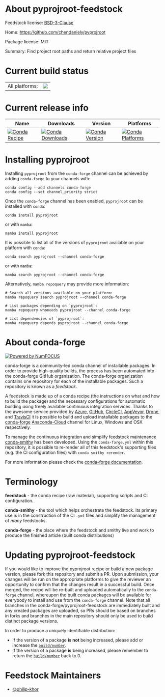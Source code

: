 About pyprojroot-feedstock
==========================

Feedstock license: [BSD-3-Clause](https://github.com/conda-forge/pyprojroot-feedstock/blob/main/LICENSE.txt)

Home: https://github.com/chendaniely/pyprojroot

Package license: MIT

Summary: Find project root paths and return relative project files

Current build status
====================


<table><tr><td>All platforms:</td>
    <td>
      <a href="https://dev.azure.com/conda-forge/feedstock-builds/_build/latest?definitionId=7498&branchName=main">
        <img src="https://dev.azure.com/conda-forge/feedstock-builds/_apis/build/status/pyprojroot-feedstock?branchName=main">
      </a>
    </td>
  </tr>
</table>

Current release info
====================

| Name | Downloads | Version | Platforms |
| --- | --- | --- | --- |
| [![Conda Recipe](https://img.shields.io/badge/recipe-pyprojroot-green.svg)](https://anaconda.org/conda-forge/pyprojroot) | [![Conda Downloads](https://img.shields.io/conda/dn/conda-forge/pyprojroot.svg)](https://anaconda.org/conda-forge/pyprojroot) | [![Conda Version](https://img.shields.io/conda/vn/conda-forge/pyprojroot.svg)](https://anaconda.org/conda-forge/pyprojroot) | [![Conda Platforms](https://img.shields.io/conda/pn/conda-forge/pyprojroot.svg)](https://anaconda.org/conda-forge/pyprojroot) |

Installing pyprojroot
=====================

Installing `pyprojroot` from the `conda-forge` channel can be achieved by adding `conda-forge` to your channels with:

```
conda config --add channels conda-forge
conda config --set channel_priority strict
```

Once the `conda-forge` channel has been enabled, `pyprojroot` can be installed with `conda`:

```
conda install pyprojroot
```

or with `mamba`:

```
mamba install pyprojroot
```

It is possible to list all of the versions of `pyprojroot` available on your platform with `conda`:

```
conda search pyprojroot --channel conda-forge
```

or with `mamba`:

```
mamba search pyprojroot --channel conda-forge
```

Alternatively, `mamba repoquery` may provide more information:

```
# Search all versions available on your platform:
mamba repoquery search pyprojroot --channel conda-forge

# List packages depending on `pyprojroot`:
mamba repoquery whoneeds pyprojroot --channel conda-forge

# List dependencies of `pyprojroot`:
mamba repoquery depends pyprojroot --channel conda-forge
```


About conda-forge
=================

[![Powered by
NumFOCUS](https://img.shields.io/badge/powered%20by-NumFOCUS-orange.svg?style=flat&colorA=E1523D&colorB=007D8A)](https://numfocus.org)

conda-forge is a community-led conda channel of installable packages.
In order to provide high-quality builds, the process has been automated into the
conda-forge GitHub organization. The conda-forge organization contains one repository
for each of the installable packages. Such a repository is known as a *feedstock*.

A feedstock is made up of a conda recipe (the instructions on what and how to build
the package) and the necessary configurations for automatic building using freely
available continuous integration services. Thanks to the awesome service provided by
[Azure](https://azure.microsoft.com/en-us/services/devops/), [GitHub](https://github.com/),
[CircleCI](https://circleci.com/), [AppVeyor](https://www.appveyor.com/),
[Drone](https://cloud.drone.io/welcome), and [TravisCI](https://travis-ci.com/)
it is possible to build and upload installable packages to the
[conda-forge](https://anaconda.org/conda-forge) [Anaconda-Cloud](https://anaconda.org/)
channel for Linux, Windows and OSX respectively.

To manage the continuous integration and simplify feedstock maintenance
[conda-smithy](https://github.com/conda-forge/conda-smithy) has been developed.
Using the ``conda-forge.yml`` within this repository, it is possible to re-render all of
this feedstock's supporting files (e.g. the CI configuration files) with ``conda smithy rerender``.

For more information please check the [conda-forge documentation](https://conda-forge.org/docs/).

Terminology
===========

**feedstock** - the conda recipe (raw material), supporting scripts and CI configuration.

**conda-smithy** - the tool which helps orchestrate the feedstock.
                   Its primary use is in the construction of the CI ``.yml`` files
                   and simplify the management of *many* feedstocks.

**conda-forge** - the place where the feedstock and smithy live and work to
                  produce the finished article (built conda distributions)


Updating pyprojroot-feedstock
=============================

If you would like to improve the pyprojroot recipe or build a new
package version, please fork this repository and submit a PR. Upon submission,
your changes will be run on the appropriate platforms to give the reviewer an
opportunity to confirm that the changes result in a successful build. Once
merged, the recipe will be re-built and uploaded automatically to the
`conda-forge` channel, whereupon the built conda packages will be available for
everybody to install and use from the `conda-forge` channel.
Note that all branches in the conda-forge/pyprojroot-feedstock are
immediately built and any created packages are uploaded, so PRs should be based
on branches in forks and branches in the main repository should only be used to
build distinct package versions.

In order to produce a uniquely identifiable distribution:
 * If the version of a package **is not** being increased, please add or increase
   the [``build/number``](https://docs.conda.io/projects/conda-build/en/latest/resources/define-metadata.html#build-number-and-string).
 * If the version of a package **is** being increased, please remember to return
   the [``build/number``](https://docs.conda.io/projects/conda-build/en/latest/resources/define-metadata.html#build-number-and-string)
   back to 0.

Feedstock Maintainers
=====================

* [@philip-khor](https://github.com/philip-khor/)

